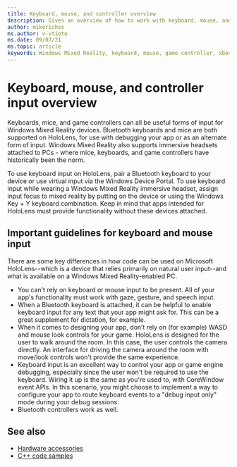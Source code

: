 ```yaml
---
title: Keyboard, mouse, and controller overview
description: Gives an overview of how to work with keyboard, mouse, and game controllers.
author: mikeriches
ms.author: v-vtieto
ms.date: 09/07/21
ms.topic: article
keywords: Windows Mixed Reality, keyboard, mouse, game controller, xbox controller, HoloLens, desktop, walkthrough, sample code
---
```


# Keyboard, mouse, and controller input overview

Keyboards, mice, and game controllers can all be useful forms of input for Windows Mixed Reality devices. Bluetooth keyboards and mice are both supported on HoloLens, for use with debugging your app or as an alternate form of input. Windows Mixed Reality also supports immersive headsets attached to PCs - where mice, keyboards, and game controllers have historically been the norm.

To use keyboard input on HoloLens, pair a Bluetooth keyboard to your device or use virtual input via the Windows Device Portal. To use keyboard input while wearing a Windows Mixed Reality immersive headset, assign input focus to mixed reality by putting on the device or using the Windows Key + Y keyboard combination. Keep in mind that apps intended for HoloLens must provide functionality without these devices attached.

## Important guidelines for keyboard and mouse input

There are some key differences in how code can be used on Microsoft HoloLens--which is a device that relies primarily on natural user input--and what is available on a Windows Mixed Reality-enabled PC.
* You can’t rely on keyboard or mouse input to be present. All of your app's functionality must work with gaze, gesture, and speech input.
* When a Bluetooth keyboard is attached, it can be helpful to enable keyboard input for any text that your app might ask for. This can be a great supplement for dictation, for example.
* When it comes to designing your app, don’t rely on (for example) WASD and mouse look controls for your game. HoloLens is designed for the user to walk around the room. In this case, the user controls the camera directly. An interface for driving the camera around the room with move/look controls won't provide the same experience.
* Keyboard input is an excellent way to control your app or game engine debugging, especially since the user won't be required to use the keyboard. Wiring it up is the same as you're used to, with CoreWindow event APIs. In this scenario, you might choose to implement a way to configure your app to route keyboard events to a "debug input only" mode during your debug sessions.
* Bluetooth controllers work as well.

## See also
* [Hardware accessories](../../discover/hardware-accessories.md)
* [C++ code samples](../native/keyboard-mouse-and-controller-input-cpp.md)